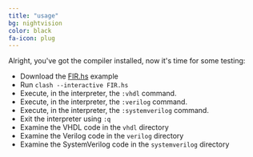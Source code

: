```yaml
---
title: "usage"
bg: nightvision
color: black
fa-icon: plug
---
```


Alright, you've got the compiler installed, now it's time for some testing:

* Download the [FIR.hs](https://raw.githubusercontent.com/clash-lang/clash-compiler/0.6/examples/FIR.hs) example
* Run `clash --interactive FIR.hs`
* Execute, in the interpreter, the `:vhdl` command.
* Execute, in the interpreter, the `:verilog` command.
* Execute, in the interpreter, the `:systemverilog` command.
* Exit the interpreter using `:q`
* Examine the VHDL code in the `vhdl` directory
* Examine the Verilog code in the `verilog` directory
* Examine the SystemVerilog code in the `systemverilog` directory

